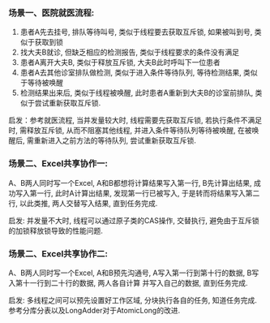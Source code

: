 ### 场景一、医院就医流程: 
1. 患者A先去挂号, 排队等待叫号, 类似于线程要去获取互斥锁, 如果被叫到号, 类似于获取到锁
2. 找大夫B就诊, 但缺乏相应的检测报告, 类似于线程要求的条件没有满足
3. 患者A离开大夫B, 类似于释放互斥锁, 大夫B此时呼叫下一位患者
4. 患者A去其他诊室排队做检测, 类似于进入条件等待队列, 等待检测结果, 类似于等待被唤醒
5. 检测结果出来后, 类似于线程被唤醒, 此时患者A重新到大夫B的诊室前排队, 类似于尝试重新获取互斥锁.

启发：参考就医流程, 当并发量较大时, 线程需要先获取互斥锁, 若执行条件不满足时, 需释放互斥锁, 从而不阻塞其他线程, 
并进入条件等待队列等待被唤醒, 在被唤醒后, 需重新进入之前方法的等待队列, 尝试重新获取互斥锁.

### 场景二、Excel共享协作一:
A、B两人同时写一个Excel, A和B都想将计算结果写入第一行, B先计算出结果, 成功写入第一行, 此时A计算出结果, 
发现第一行已被写入, 于是转而将结果写入第二行, 以此类推, 两人交替写入结果, 直到任务完成.

启发: 并发量不大时, 线程可以通过原子类的CAS操作, 交替执行, 避免由于互斥锁的加锁释放锁导致的性能问题. 

### 场景二、Excel共享协作二:
A、B两人同时写一个Excel, A和B预先沟通号, A写入第一行到第十行的数据, B写入第十一行到二十行的数据, 两人各自计算
并写入自己的数据, 直到任务完成.

启发: 多线程之间可以预先设置好工作区域, 分块执行各自的任务, 知道任务完成. 
参考分库分表以及LongAdder对于AtomicLong的改进.

